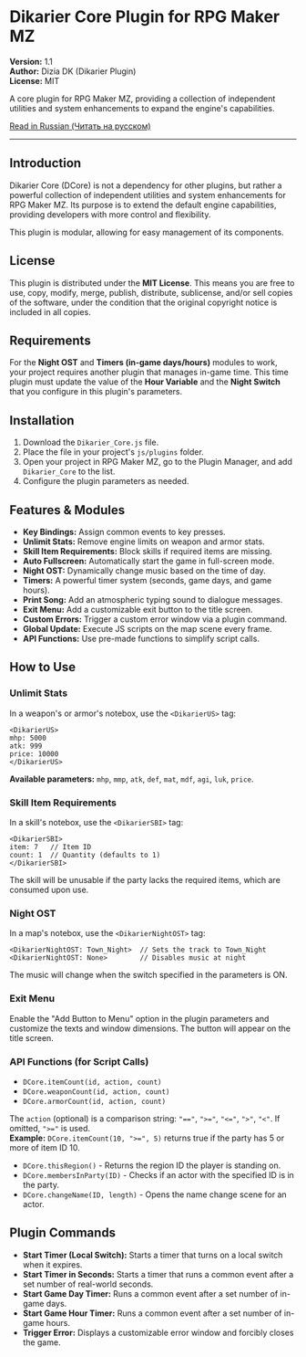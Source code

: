 # Dikarier Core Plugin for RPG Maker MZ

**Version:** 1.1  
**Author:** Dizia DK (Dikarier Plugin)  
**License:** MIT

A core plugin for RPG Maker MZ, providing a collection of independent utilities and system enhancements to expand the engine's capabilities.

[Read in Russian (Читать на русском)](README_RU.md)

---

## Introduction

Dikarier Core (DCore) is not a dependency for other plugins, but rather a powerful collection of independent utilities and system enhancements for RPG Maker MZ. Its purpose is to extend the default engine capabilities, providing developers with more control and flexibility.

This plugin is modular, allowing for easy management of its components.

## License

This plugin is distributed under the **MIT License**. This means you are free to use, copy, modify, merge, publish, distribute, sublicense, and/or sell copies of the software, under the condition that the original copyright notice is included in all copies.

## Requirements

For the **Night OST** and **Timers (in-game days/hours)** modules to work, your project requires another plugin that manages in-game time. This time plugin must update the value of the **Hour Variable** and the **Night Switch** that you configure in this plugin's parameters.

## Installation

1.  Download the `Dikarier_Core.js` file.
2.  Place the file in your project's `js/plugins` folder.
3.  Open your project in RPG Maker MZ, go to the Plugin Manager, and add `Dikarier_Core` to the list.
4.  Configure the plugin parameters as needed.

## Features & Modules

-   **Key Bindings:** Assign common events to key presses.
-   **Unlimit Stats:** Remove engine limits on weapon and armor stats.
-   **Skill Item Requirements:** Block skills if required items are missing.
-   **Auto Fullscreen:** Automatically start the game in full-screen mode.
-   **Night OST:** Dynamically change music based on the time of day.
-   **Timers:** A powerful timer system (seconds, game days, and game hours).
-   **Print Song:** Add an atmospheric typing sound to dialogue messages.
-   **Exit Menu:** Add a customizable exit button to the title screen.
-   **Custom Errors:** Trigger a custom error window via a plugin command.
-   **Global Update:** Execute JS scripts on the map scene every frame.
-   **API Functions:** Use pre-made functions to simplify script calls.

## How to Use

### Unlimit Stats
In a weapon's or armor's notebox, use the `<DikarierUS>` tag:
```
<DikarierUS>
mhp: 5000
atk: 999
price: 10000
</DikarierUS>
```
**Available parameters:** `mhp`, `mmp`, `atk`, `def`, `mat`, `mdf`, `agi`, `luk`, `price`.

### Skill Item Requirements
In a skill's notebox, use the `<DikarierSBI>` tag:
```
<DikarierSBI>
item: 7   // Item ID
count: 1  // Quantity (defaults to 1)
</DikarierSBI>
```
The skill will be unusable if the party lacks the required items, which are consumed upon use.

### Night OST
In a map's notebox, use the `<DikarierNightOST>` tag:
```
<DikarierNightOST: Town_Night>  // Sets the track to Town_Night
<DikarierNightOST: None>        // Disables music at night
```
The music will change when the switch specified in the parameters is ON.

### Exit Menu
Enable the "Add Button to Menu" option in the plugin parameters and customize the texts and window dimensions. The button will appear on the title screen.

### API Functions (for Script Calls)
-   `DCore.itemCount(id, action, count)`
-   `DCore.weaponCount(id, action, count)`
-   `DCore.armorCount(id, action, count)`

The `action` (optional) is a comparison string: `"=="`, `">="`, `"<="`, `">"`, `"<"`. If omitted, `">="` is used.  
**Example:** `DCore.itemCount(10, ">=", 5)` returns true if the party has 5 or more of item ID 10.

-   `DCore.thisRegion()` - Returns the region ID the player is standing on.
-   `DCore.membersInParty(ID)` - Checks if an actor with the specified ID is in the party.
-   `DCore.changeName(ID, length)` - Opens the name change scene for an actor.

## Plugin Commands

-   **Start Timer (Local Switch):** Starts a timer that turns on a local switch when it expires.
-   **Start Timer in Seconds:** Starts a timer that runs a common event after a set number of real-world seconds.
-   **Start Game Day Timer:** Runs a common event after a set number of in-game days.
-   **Start Game Hour Timer:** Runs a common event after a set number of in-game hours.
-   **Trigger Error:** Displays a customizable error window and forcibly closes the game.
